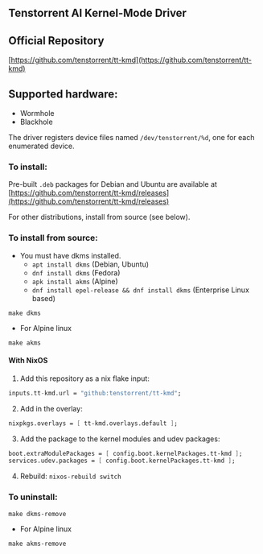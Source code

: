 ## Tenstorrent AI Kernel-Mode Driver

## Official Repository

[https://github.com/tenstorrent/tt-kmd](https://github.com/tenstorrent/tt-kmd)

## Supported hardware:
* Wormhole
* Blackhole

The driver registers device files named `/dev/tenstorrent/%d`, one for each enumerated device.

### To install:

Pre-built `.deb` packages for Debian and Ubuntu are available at [https://github.com/tenstorrent/tt-kmd/releases](https://github.com/tenstorrent/tt-kmd/releases)

For other distributions, install from source (see below).

### To install from source:

* You must have dkms installed.
    * `apt install dkms` (Debian, Ubuntu)
    * `dnf install dkms` (Fedora)
    * `apk install akms` (Alpine)
    * `dnf install epel-release && dnf install dkms` (Enterprise Linux based)
```
make dkms
```
* For Alpine linux
```
make akms
```

#### With NixOS

1. Add this repository as a nix flake input:
```nix
inputs.tt-kmd.url = "github:tenstorrent/tt-kmd";
```

2. Add in the overlay:
```nix
nixpkgs.overlays = [ tt-kmd.overlays.default ];
```

3. Add the package to the kernel modules and udev packages:
```nix
boot.extraModulePackages = [ config.boot.kernelPackages.tt-kmd ];
services.udev.packages = [ config.boot.kernelPackages.tt-kmd ];
```

4. Rebuild: `nixos-rebuild switch`

### To uninstall:
```
make dkms-remove
```
* For Alpine linux
```
make akms-remove
```
